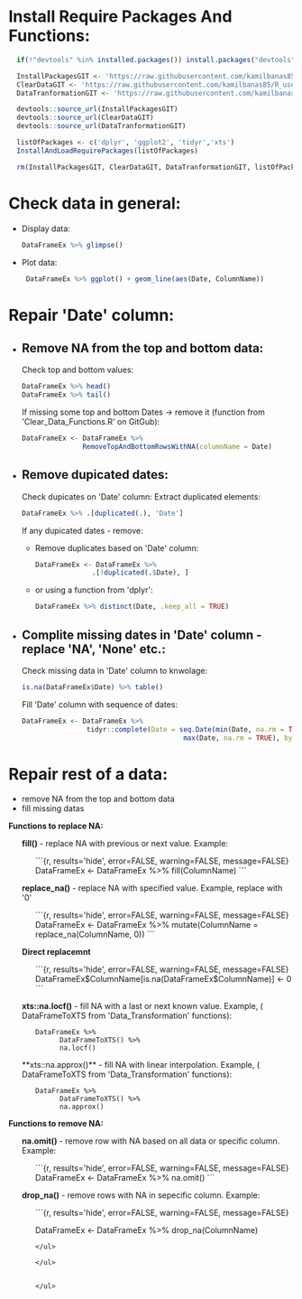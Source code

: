 # Install Require Packages And Functions:

  ```r
    if(!"devtools" %in% installed.packages()) install.packages("devtools")

    InstallPackagesGIT <- 'https://raw.githubusercontent.com/kamilbanas85/R_usefull_functions/master/Install_And_Load_Packages.R'
    ClearDataGIT <- 'https://raw.githubusercontent.com/kamilbanas85/R_usefull_functions/master/Clear_Data_Functions.R'
    DataTranformationGIT <- 'https://raw.githubusercontent.com/kamilbanas85/R_usefull_functions/master/Data_Transformation.R'

    devtools::source_url(InstallPackagesGIT)
    devtools::source_url(ClearDataGIT)
    devtools::source_url(DataTranformationGIT)

    listOfPackages <- c('dplyr', 'ggplot2', 'tidyr','xts')
    InstallAndLoadRequirePackages(listOfPackages)

    rm(InstallPackagesGIT, ClearDataGIT, DataTranformationGIT, listOfPackages)
  ```

# Check data in general:
 * Display data:
   ```r
   DataFrameEx %>% glimpse()
   ```
 * Plot data:
   ```r 
    DataFrameEx %>% ggplot() + geom_line(aes(Date, ColumnName))
   ```

# Repair 'Date' column:
 * ## Remove NA from the top and bottom data:
     Check top and bottom values:
     ```r
     DataFrameEx %>% head()
     DataFrameEx %>% tail()
     ```
     If missing some top and bottom Dates -> remove it (function from  'Clear_Data_Functions.R' on GitGub):
     ```r
     DataFrameEx <- DataFrameEx %>% 
                    RemoveTopAndBottomRowsWithNA(columnName = Date)
     ```
 * ## Remove dupicated dates:
      Check dupicates on 'Date' column:
      Extract duplicated elements:
      ```r
      DataFrameEx %>% .[duplicated(.), 'Date']
      ```
      If any dupicated dates - remove:
      * Remove duplicates based on 'Date' column:
        ```r
        DataFrameEx <- DataFrameEx %>% 
                      .[!duplicated(.$Date), ]
        ```
      * or using a function from 'dplyr':
        ```r
        DataFrameEx %>% distinct(Date, .keep_all = TRUE)
        ```

 * ## Complite missing dates in 'Date' column - replace 'NA', 'None' etc.:
      Check missing data in 'Date' column to knwolage:
      ```r
      is.na(DataFrameEx$Date) %>% table()  
      ```
      Fill 'Date' column with sequence of dates:
      ```r
      DataFrameEx <- DataFrameEx %>% 
                      tidyr::complete(Date = seq.Date(min(Date, na.rm = TRUE),
                                              max(Date, na.rm = TRUE), by = 'day'))
      ``` 

# Repair rest of a data:

- remove NA from the top and bottom data
- fill missing datas

 **Functions to replace NA:**
 <ul>
  
  **fill()** - replace NA with previous or next value. Example:
  
  <ul>
  ```{r, results='hide', error=FALSE, warning=FALSE, message=FALSE}
  DataFrameEx <- DataFrameEx %>% 
                      fill(ColumnName)
  ```
  </ul>
  
  **replace_na()** - replace NA with specified value. Example, replace with '0'
  
  <ul>
  ```{r, results='hide', error=FALSE, warning=FALSE, message=FALSE}
  DataFrameEx <- DataFrameEx %>% 
                      mutate(ColumnName = replace_na(ColumnName, 0))
  ```
  </ul>
  
  **Direct replacemnt**
  
  <ul>
  ```{r, results='hide', error=FALSE, warning=FALSE, message=FALSE}
  DataFrameEx$ColumnName[is.na(DataFrameEx$ColumnName)] <- 0
  ```
  </ul>
  
  **xts::na.locf()** - fill NA with a last or next known value. Example, ( DataFrameToXTS from 'Data_Transformation' functions):
  <ul>

  ```{r, results='hide', error=FALSE, warning=FALSE, message=FALSE}
  DataFrameEx %>% 
        DataFrameToXTS() %>% 
        na.locf()
  ```
  </ul>
**xts::na.approx()** - fill NA with linear interpolation. Example, ( DataFrameToXTS from 'Data_Transformation' functions):
  <ul>

  ```{r, results='hide', error=FALSE, warning=FALSE, message=FALSE}
  DataFrameEx %>% 
        DataFrameToXTS() %>% 
        na.approx()
  ```
  </ul>  
  
 </ul>


 **Functions to remove NA:**
 <ul>
  
  **na.omit()** - remove row with NA based on all data or specific column. Example:
  
  <ul>
  ```{r, results='hide', error=FALSE, warning=FALSE, message=FALSE}
  DataFrameEx <- DataFrameEx %>% 
                      na.omit()
  ```
  </ul>
  
  **drop_na()** - remove rows with NA in sepecific column. Example:
  
  <ul>
  ```{r, results='hide', error=FALSE, warning=FALSE, message=FALSE}
  
  DataFrameEx <- DataFrameEx %>% 
                      drop_na(ColumnName)
  ```
  </ul>
  
 </ul>


</ul>


